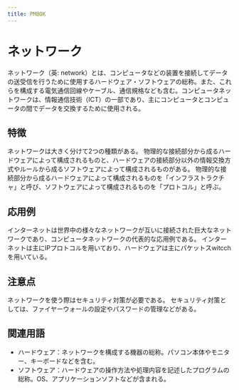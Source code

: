 ```yaml
---
title: PMBOK
---
```


# ネットワーク
ネットワーク（英: network）とは、コンピュータなどの装置を接続してデータの送受信を行うために使用するハードウェア・ソフトウェアの総称。また、これらを構成する電気通信回線やケーブル、通信規格なども含む。コンピュータネットワークは、情報通信技術（ICT）の一部であり、主にコンピュータとコンピュータの間でデータを交換するために使用される。

## 特徴
ネットワークは大きく分けて2つの種類がある。
物理的な接続部分から成るハードウェアによって構成されるものと、ハードウェアの接続部分以外の情報交換方式やルールから成るソフトウェアによって構成されるものがある。
物理的な接続部分から成るハードウェアによって構成されるものを「インフラストラクチャ」と呼び、ソフトウェアによって構成されるものを「プロトコル」と呼ぶ。


## 応用例
インターネットは世界中の様々なネットワークが互いに接続された巨大なネットワークであり、コンピュータネットワークの代表的な応用例である。
インターネットは主にIPプロトコルを用いており、ハードウェアは主にパケットスwitcchを用いている。


## 注意点
ネットワークを使う際はセキュリティ対策が必要である。
セキュリティ対策としては、ファイヤーウォールの設定やパスワードの管理などがある。


## 関連用語
- ハードウェア：ネットワークを構成する機器の総称。パソコン本体やモニター、キーボードなどを含む。
- ソフトウェア：ハードウェアの操作方法や処理内容を記述したプログラムの総称。OS、アプリケーションソフトなどが含まれる。
